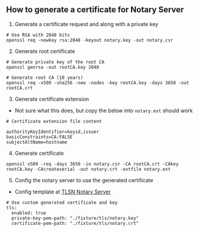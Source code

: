 ## How to generate a certificate for Notary Server

1. Generate a certificate request and along with a private key

```
# Use RSA with 2048 bits
openssl req -newkey rsa:2048 -keyout notary.key -out notary.csr
```

2. Generate root certificate

```
# Generate private key of the root CA
openssl genrsa -out rootCA.key 2048

# Generate root CA (10 years)
openssl req -x509 -sha256 -new -nodes -key rootCA.key -days 3650 -out rootCA.crt
```

3. Generate certificate extension

- Not sure what this does, but copy the below into `notary.ext` should work

```
# Certificate extension file content

authorityKeyIdentifier=keyid,issuer
basicConstraints=CA:FALSE
subjectAltName=hostname
```

4. Generate certificate

```
openssl x509 -req -days 3650 -in notary.csr -CA rootCA.crt -CAkey rootCA.key -CAcreateserial -out notary.crt -extfile notary.ext
```

5. Config the notary server to use the generated certificate

- Config template at [TLSN Notary Server](https://github.com/tlsnotary/tlsn/blob/main/notary-server/config/config.yaml)

```
# Use custom generated certificate and key
tls:
  enabled: true
  private-key-pem-path: "./fixture/tls/notary.key"
  certificate-pem-path: "./fixture/tls/notary.crt"
```
